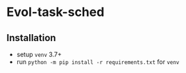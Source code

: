 ﻿# Evol-task-sched

## Installation
* setup `venv` 3.7+
* run `python -m pip install -r requirements.txt` for `venv`
